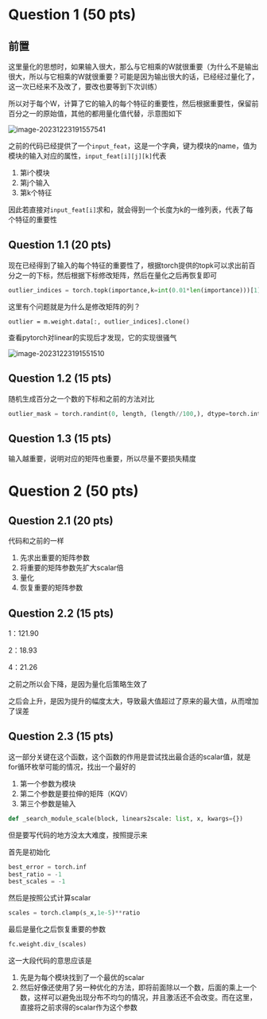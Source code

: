 # **Question 1 (50 pts)**

## 前置

这里量化的思想时，如果输入很大，那么与它相乘的W就很重要（为什么不是输出很大，所以与它相乘的W就很重要？可能是因为输出很大的话，已经经过量化了，这一次已经来不及改了，要改也要等到下次训练）

所以对于每个W，计算了它的输入的每个特征的重要性，然后根据重要性，保留前百分之一的原始值，其他的都用量化值代替，示意图如下

![image-20231223191557541](http://woaixiaoxiao-image.oss-cn-beijing.aliyuncs.com/img/image-20231223191557541.png)

之前的代码已经提供了一个`input_feat`，这是一个字典，键为模块的name，值为模块的输入对应的属性，`input_feat[i][j][k]`代表

1. 第i个模块
2. 第j个输入
3. 第k个特征

因此若直接对`input_feat[i]`求和，就会得到一个长度为k的一维列表，代表了每个特征的重要性

## Question 1.1 (20 pts)

现在已经得到了输入的每个特征的重要性了，根据torch提供的topk可以求出前百分之一的下标，然后根据下标修改矩阵，然后在量化之后再恢复即可

```python
outlier_indices = torch.topk(importance,k=int(0.01*len(importance)))[1]
```

这里有个问题就是为什么是修改矩阵的列？

`outlier = m.weight.data[:, outlier_indices].clone()`

查看pytorch对linear的实现后才发现，它的实现很骚气

![image-20231223191551510](http://woaixiaoxiao-image.oss-cn-beijing.aliyuncs.com/img/image-20231223191551510.png)

## Question 1.2 (15 pts)

随机生成百分之一个数的下标和之前的方法对比

```python
outlier_mask = torch.randint(0, length, (length//100,), dtype=torch.int32)
```

## Question 1.3 (15 pts)

输入越重要，说明对应的矩阵也重要，所以尽量不要损失精度

# **Question 2 (50 pts)**

## Question 2.1 (20 pts)

代码和之前的一样

1. 先求出重要的矩阵参数
2. 将重要的矩阵参数先扩大scalar倍
3. 量化
4. 恢复重要的矩阵参数

## Question 2.2 (15 pts)

1：121.90

2：18.93

4：21.26

之前之所以会下降，是因为量化后策略生效了

之后会上升，是因为提升的幅度太大，导致最大值超过了原来的最大值，从而增加了误差

## Question 2.3 (15 pts)

这一部分关键在这个函数，这个函数的作用是尝试找出最合适的scalar值，就是for循环枚举可能的情况，找出一个最好的

1. 第一个参数为模块
2. 第二个参数是要拉伸的矩阵（KQV）
3. 第三个参数是输入

```python
def _search_module_scale(block, linears2scale: list, x, kwargs={})
```

但是要写代码的地方没太大难度，按照提示来

首先是初始化

```python
best_error = torch.inf
best_ratio = -1
best_scales = -1
```

然后是按照公式计算scalar

```python
scales = torch.clamp(s_x,1e-5)**ratio
```

最后是量化之后恢复重要的参数

```python
fc.weight.div_(scales)
```

这一大段代码的意思应该是

1. 先是为每个模块找到了一个最优的scalar
2. 然后好像还使用了另一种优化的方法，即将前面除以一个数，后面的乘上一个数，这样可以避免出现分布不均匀的情况，并且激活还不会改变。而在这里，直接将之前求得的scalar作为这个参数
